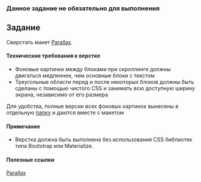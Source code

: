 ### Данное задание не обязательно для выполнения

## Задание

Сверстать макет [Parallax](https://www.figma.com/file/L1d72K9WVTqCfWSW9tk5IJ/Parallax2?node-id=0%3A1). 

#### Технические требования к верстке

- Фоновые картинки между блоками при скроллинге должны двигаться медленнее, чем основные блоки с текстом
- Треугольные области перед и после некоторых блоков должны быть сделаны с помощью чистого CSS и занимать всю доступную ширину экрана, независимо от его размера

Для удобства, полные версии всех фоновых картинок вынесены в отдельную [папку](img) и даются вместе с макетом 

#### Примечание
- Верстка должна быть выполнена без использования CSS библиотек типа Bootstrap или Materialize.

#### Полезные ссылки

[Parallax](https://dan-it.gitlab.io/fe-book/programming_essentials/html_css/lesson13_animation_parallax/parallax.html)
